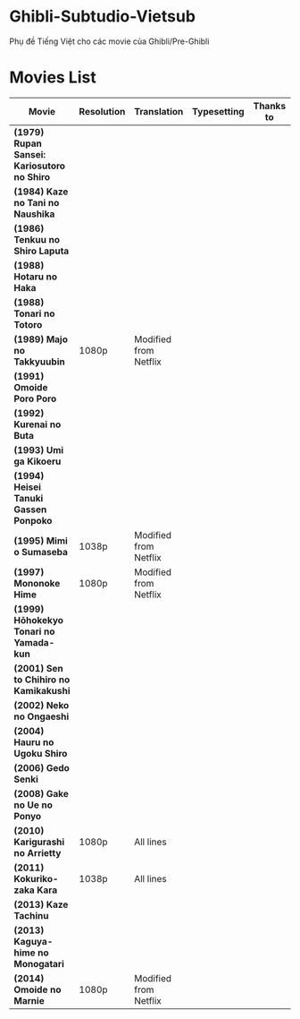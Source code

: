 # Ghibli-Subtudio-Vietsub
Phụ đề Tiếng Việt cho các movie của Ghibli/Pre-Ghibli

# Movies List

|**Movie**|**Resolution**|**Translation**|**Typesetting**|**Thanks to**|**Note**|
|--------|--------|--------|--------|--------|--------|
|**(1979) Rupan Sansei: Kariosutoro no Shiro**||||||
|**(1984) Kaze no Tani no Naushika**||||||
|**(1986) Tenkuu no Shiro Laputa**||||||
|**(1988) Hotaru no Haka**||||||
|**(1988) Tonari no Totoro**||||||
|**(1989) Majo no Takkyuubin**|1080p|Modified from Netflix||||
|**(1991) Omoide Poro Poro**||||||
|**(1992) Kurenai no Buta**||||||
|**(1993)	Umi ga Kikoeru**||||||
|**(1994) Heisei Tanuki Gassen Ponpoko**||||||
|**(1995) Mimi o Sumaseba**|1038p|Modified from Netflix||||
|**(1997) Mononoke Hime**|1080p|Modified from Netflix||||
|**(1999) Hōhokekyo Tonari no Yamada-kun**||||||
|**(2001) Sen to Chihiro no Kamikakushi**||||||
|**(2002) Neko no Ongaeshi**||||||
|**(2004) Hauru no Ugoku Shiro**||||||
|**(2006) Gedo Senki**||||||
|**(2008) Gake no Ue no Ponyo**||||||
|**(2010) Karigurashi no Arrietty**|1080p|All lines||||
|**(2011) Kokuriko-zaka Kara**|1038p|All lines||||
|**(2013) Kaze Tachinu**||||||
|**(2013) Kaguya-hime no Monogatari**||||||
|**(2014) Omoide no Marnie**|1080p|Modified from Netflix||||
